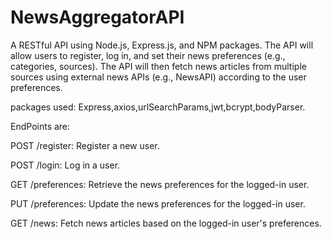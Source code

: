 # NewsAggregatorAPI
A RESTful API using Node.js, Express.js, and NPM packages. 
The API will allow users to register, log in, and set their news preferences (e.g., categories, sources).
The API will then fetch news articles from multiple sources using external news APIs (e.g., NewsAPI) according to the user preferences.

packages used: Express,axios,urlSearchParams,jwt,bcrypt,bodyParser.

EndPoints are:

POST /register: Register a new user.

POST /login: Log in a user.

GET /preferences: Retrieve the news preferences for the logged-in user.

PUT /preferences: Update the news preferences for the logged-in user.

GET /news: Fetch news articles based on the logged-in user's preferences.
